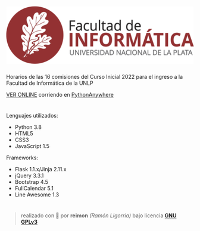 # ![](static/logo-info.png)
Horarios de las 16 comisiones del Curso Inicial 2022 para el ingreso a la Facultad de Informática de la UNLP

[VER ONLINE](https://bit.ly/ingreso-info-curso-inicial-2022) corriendo en [PythonAnywhere](https://www.pythonanywhere.com/)
#

Lenguajes utilizados:
- Python 3.8
- HTML5
- CSS3
- JavaScript 1.5

Frameworks:
- Flask 1.1.x/Jinja 2.11.x
- jQuery 3.3.1
- Bootstrap 4.5
- FullCalendar 5.1
- Line Awesome 1.3
#
> realizado con 💚 por **reimon** *(Ramón Ligorria)* bajo licencia [**GNU GPLv3**](LICENSE)
